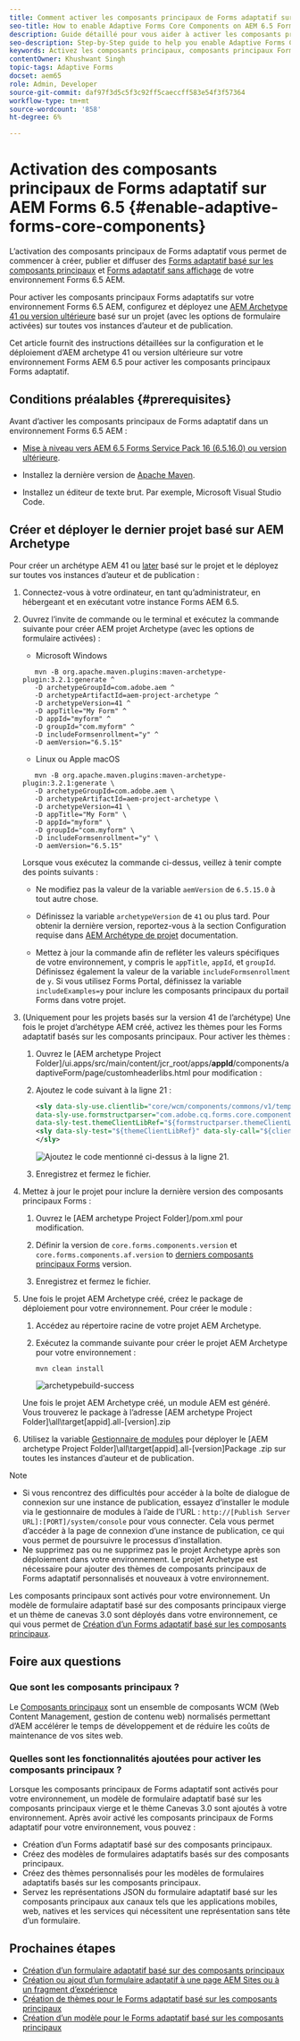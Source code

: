 ```yaml
---
title: Comment activer les composants principaux de Forms adaptatif sur AEM 6.5 Forms ?
seo-title: How to enable Adaptive Forms Core Components on AEM 6.5 Forms?
description: Guide détaillé pour vous aider à activer les composants principaux de Forms adaptatif dans un environnement Forms 6.5 AEM.
seo-description: Step-by-Step guide to help you enable Adaptive Forms Core Components on an AEM 6.5 Forms environment.
keywords: Activez les composants principaux, composants principaux Forms adaptatif, composants principaux sur la version 6.5, composants principaux Forms adaptatifs sur AEM 6.5, composants principaux AF sur AEM 6.5 et composants principaux Forms 6.5.
contentOwner: Khushwant Singh
topic-tags: Adaptive Forms
docset: aem65
role: Admin, Developer
source-git-commit: daf97f3d5c5f3c92ff5caeccff583e54f3f57364
workflow-type: tm+mt
source-wordcount: '858'
ht-degree: 6%

---
```



# Activation des composants principaux de Forms adaptatif sur AEM Forms 6.5 {#enable-adaptive-forms-core-components}

L’activation des composants principaux de Forms adaptatif vous permet de commencer à créer, publier et diffuser des [Forms adaptatif basé sur les composants principaux](create-an-adaptive-form-core-components.md) et [Forms adaptatif sans affichage](https://experienceleague.adobe.com/docs/experience-manager-headless-adaptive-forms/using/overview.html?lang=fr) de votre environnement Forms 6.5 AEM.

Pour activer les composants principaux Forms adaptatifs sur votre environnement Forms 6.5 AEM, configurez et déployez une [AEM Archetype 41 ou version ultérieure](https://experienceleague.adobe.com/docs/experience-manager-core-components/using/developing/archetype/overview.html?lang=fr) basé sur un projet (avec les options de formulaire activées) sur toutes vos instances d’auteur et de publication.

Cet article fournit des instructions détaillées sur la configuration et le déploiement d’AEM archetype 41 ou version ultérieure sur votre environnement Forms AEM 6.5 pour activer les composants principaux Forms adaptatif.


## Conditions préalables {#prerequisites}

Avant d’activer les composants principaux de Forms adaptatif dans un environnement Forms 6.5 AEM :

* [Mise à niveau vers AEM 6.5 Forms Service Pack 16 (6.5.16.0) ou version ultérieure](https://experienceleague.adobe.com/docs/experience-manager-65/release-notes/aem-forms-current-service-pack-installation-instructions.html).

* Installez la dernière version de [Apache Maven](https://maven.apache.org/download.cgi).

* Installez un éditeur de texte brut. Par exemple, Microsoft Visual Studio Code.

## Créer et déployer le dernier projet basé sur AEM Archetype

Pour créer un archétype AEM 41 ou [later](https://github.com/adobe/aem-project-archetype) basé sur le projet et le déployez sur toutes vos instances d’auteur et de publication :

1. Connectez-vous à votre ordinateur, en tant qu’administrateur, en hébergeant et en exécutant votre instance Forms AEM 6.5.
1. Ouvrez l’invite de commande ou le terminal et exécutez la commande suivante pour créer AEM projet Archetype (avec les options de formulaire activées) :

   * Microsoft Windows

   ```Shell
      mvn -B org.apache.maven.plugins:maven-archetype-plugin:3.2.1:generate ^
      -D archetypeGroupId=com.adobe.aem ^
      -D archetypeArtifactId=aem-project-archetype ^
      -D archetypeVersion=41 ^
      -D appTitle="My Form" ^
      -D appId="myform" ^
      -D groupId="com.myform" ^
      -D includeFormsenrollment="y" ^
      -D aemVersion="6.5.15" 
   ```

   * Linux ou Apple macOS

   ```Shell
      mvn -B org.apache.maven.plugins:maven-archetype-plugin:3.2.1:generate \
      -D archetypeGroupId=com.adobe.aem \
      -D archetypeArtifactId=aem-project-archetype \
      -D archetypeVersion=41 \
      -D appTitle="My Form" \
      -D appId="myform" \
      -D groupId="com.myform" \
      -D includeFormsenrollment="y" \
      -D aemVersion="6.5.15" 
   ```

   Lorsque vous exécutez la commande ci-dessus, veillez à tenir compte des points suivants :

   * Ne modifiez pas la valeur de la variable `aemVersion` de `6.5.15.0` à tout autre chose.

   * Définissez la variable `archetypeVersion` de `41` ou plus tard. Pour obtenir la dernière version, reportez-vous à la section Configuration requise dans [AEM Archétype de projet](https://github.com/adobe/aem-project-archetype) documentation.

   * Mettez à jour la commande afin de refléter les valeurs spécifiques de votre environnement, y compris le `appTitle`, `appId`, et `groupId`. Définissez également la valeur de la variable  `includeFormsenrollment` de `y`. Si vous utilisez Forms Portal, définissez la variable `includeExamples=y` pour inclure les composants principaux du portail Forms dans votre projet.


1. (Uniquement pour les projets basés sur la version 41 de l’archétype) Une fois le projet d’archétype AEM créé, activez les thèmes pour les Forms adaptatif basés sur les composants principaux. Pour activer les thèmes :

   1. Ouvrez le [AEM archetype Project Folder]/ui.apps/src/main/content/jcr_root/apps/__appId__/components/adaptiveForm/page/customheaderlibs.html pour modification :

   1. Ajoutez le code suivant à la ligne 21 :

      ```XML
      <sly data-sly-use.clientlib="core/wcm/components/commons/v1/templates/clientlib.html"
      data-sly-use.formstructparser="com.adobe.cq.forms.core.components.models.form.FormStructureParser"
      data-sly-test.themeClientLibRef="${formstructparser.themeClientLibRefFromFormContainer}">
      <sly data-sly-test="${themeClientLibRef}" data-sly-call="${clientlib.css @ categories=themeClientLibRef}"/>
      </sly>
      ```

      ![Ajoutez le code mentionné ci-dessus à la ligne 21.](/help/forms/using/assets/code-to-enable-themes.png)

   1. Enregistrez et fermez le fichier.

1. Mettez à jour le projet pour inclure la dernière version des composants principaux Forms :

   1. Ouvrez le [AEM archetype Project Folder]/pom.xml pour modification.
   1. Définir la version de `core.forms.components.version` et `core.forms.components.af.version` to [derniers composants principaux Forms](https://github.com/adobe/aem-core-forms-components/tree/release/650) version.

   1. Enregistrez et fermez le fichier.


1. Une fois le projet AEM Archetype créé, créez le package de déploiement pour votre environnement. Pour créer le module :

   1. Accédez au répertoire racine de votre projet AEM Archetype.

   1. Exécutez la commande suivante pour créer le projet AEM Archetype pour votre environnement :

      ```Shell
      mvn clean install
      ```

      ![archetypebuild-success](/help/forms/using/assets/corecomponent-build-successful.png)


   Une fois le projet AEM Archetype créé, un module AEM est généré. Vous trouverez le package à l’adresse [AEM archetype Project Folder]\all\target\[appid].all-[version].zip

1. Utilisez la variable [Gestionnaire de modules](https://experienceleague.adobe.com/docs/experience-manager-65/administering/contentmanagement/package-manager.html?lang=fr) pour déployer le [AEM archetype Project Folder]\all\target\[appid].all-[version]Package .zip sur toutes les instances d’auteur et de publication.

>[!NOTE]
>
>
>
> * Si vous rencontrez des difficultés pour accéder à la boîte de dialogue de connexion sur une instance de publication, essayez d’installer le module via le gestionnaire de modules à l’aide de l’URL : `http://[Publish Server URL]:[PORT]/system/console` pour vous connecter. Cela vous permet d’accéder à la page de connexion d’une instance de publication, ce qui vous permet de poursuivre le processus d’installation.
> * Ne supprimez pas ou ne supprimez pas le projet Archetype après son déploiement dans votre environnement. Le projet Archetype est nécessaire pour ajouter des thèmes de composants principaux de Forms adaptatif personnalisés et nouveaux à votre environnement.

Les composants principaux sont activés pour votre environnement. Un modèle de formulaire adaptatif basé sur des composants principaux vierge et un thème de canevas 3.0 sont déployés dans votre environnement, ce qui vous permet de [Création d’un Forms adaptatif basé sur les composants principaux](create-an-adaptive-form-core-components.md).

## Foire aux questions

### Que sont les composants principaux ?

Le [Composants principaux](https://experienceleague.adobe.com/docs/experience-manager-core-components/using/introduction.html?lang=fr) sont un ensemble de composants WCM (Web Content Management, gestion de contenu web) normalisés permettant d’AEM accélérer le temps de développement et de réduire les coûts de maintenance de vos sites web.

### Quelles sont les fonctionnalités ajoutées pour activer les composants principaux ?


Lorsque les composants principaux de Forms adaptatif sont activés pour votre environnement, un modèle de formulaire adaptatif basé sur les composants principaux vierge et le thème Canevas 3.0 sont ajoutés à votre environnement. Après avoir activé les composants principaux de Forms adaptatif pour votre environnement, vous pouvez :

* Création d’un Forms adaptatif basé sur des composants principaux.
* Créez des modèles de formulaires adaptatifs basés sur des composants principaux.
* Créez des thèmes personnalisés pour les modèles de formulaires adaptatifs basés sur les composants principaux.
* Servez les représentations JSON du formulaire adaptatif basé sur les composants principaux aux canaux tels que les applications mobiles, web, natives et les services qui nécessitent une représentation sans tête d’un formulaire.

## Prochaines étapes

* [Création d’un formulaire adaptatif basé sur des composants principaux](/help/forms/using/create-an-adaptive-form-core-components.md)
* [Création ou ajout d’un formulaire adaptatif à une page AEM Sites ou à un fragment d’expérience](create-or-add-an-adaptive-form-to-aem-sites-page.md)
* [Création de thèmes pour le Forms adaptatif basé sur les composants principaux](create-or-customize-themes-for-adaptive-forms-core-components.md)
* [Création d’un modèle pour le Forms adaptatif basé sur les composants principaux](template-editor.md)